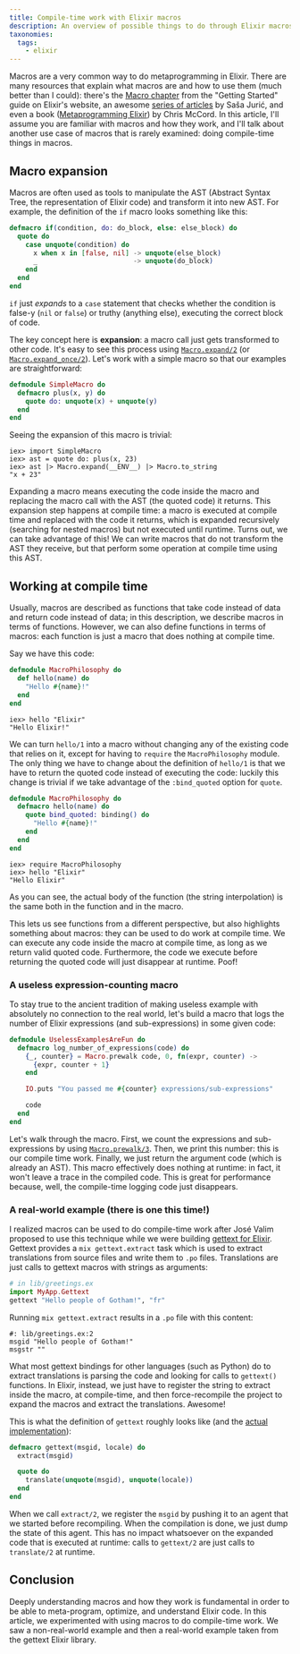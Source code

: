 ```yaml
---
title: Compile-time work with Elixir macros
description: An overview of possible things to do through Elixir macros at compile time.
taxonomies:
  tags:
    - elixir
---
```


Macros are a very common way to do metaprogramming in Elixir. There are many
resources that explain what macros are and how to use them (much better than I
could): there's the [Macro chapter][macro-chapter-elixir-website] from the
"Getting Started" guide on Elixir's website, an awesome
[series of articles][understanding-macros-sasa-juric] by Saša Jurić, and even a
book ([Metaprogramming Elixir][metaprogramming-elixir]) by Chris McCord. In this
article, I'll assume you are familiar with macros and how they work, and I'll
talk about another use case of macros that is rarely examined: doing
compile-time things in macros.

<!-- more -->

## Macro expansion

Macros are often used as tools to manipulate the AST (Abstract Syntax Tree,
the representation of Elixir code) and transform it into new AST. For example, the
definition of the `if` macro looks something like this:

```elixir
defmacro if(condition, do: do_block, else: else_block) do
  quote do
    case unquote(condition) do
      x when x in [false, nil] -> unquote(else_block)
      _                        -> unquote(do_block)
    end
  end
end
```

`if` just *expands* to a `case` statement that checks whether the condition is
false-y (`nil` or `false`) or truthy (anything else), executing the correct block
of code.

The key concept here is **expansion**: a macro call just gets transformed to
other code. It's easy to see this process using
[`Macro.expand/2`][docs-macro-expand-2] (or
[`Macro.expand_once/2`][docs-macro-expand_once-2]). Let's work with a simple
macro so that our examples are straightforward:

```elixir
defmodule SimpleMacro do
  defmacro plus(x, y) do
    quote do: unquote(x) + unquote(y)
  end
end
```

Seeing the expansion of this macro is trivial:

```
iex> import SimpleMacro
iex> ast = quote do: plus(x, 23)
iex> ast |> Macro.expand(__ENV__) |> Macro.to_string
"x + 23"
```

Expanding a macro means executing the code inside the macro and replacing the
macro call with the AST (the quoted code) it returns. This expansion step
happens at compile time: a macro is executed at compile time and replaced with
the code it returns, which is expanded recursively (searching for nested macros)
but not executed until runtime. Turns out, we can take advantage of this! We can
write macros that do not transform the AST they receive, but that perform some
operation at compile time using this AST.

## Working at compile time

Usually, macros are described as functions that take code instead of data and
return code instead of data; in this description, we describe macros in terms of
functions. However, we can also define functions in terms of macros: each
function is just a macro that does nothing at compile time.

Say we have this code:

```elixir
defmodule MacroPhilosophy do
  def hello(name) do
    "Hello #{name}!"
  end
end
```

```
iex> hello "Elixir"
"Hello Elixir!"
```

We can turn `hello/1` into a macro without changing any of the existing code
that relies on it, except for having to `require` the `MacroPhilosophy`
module. The only thing we have to change about the definition of `hello/1` is
that we have to return the quoted code instead of executing the code: luckily
this change is trivial if we take advantage of the `:bind_quoted` option for
`quote`.

```elixir
defmodule MacroPhilosophy do
  defmacro hello(name) do
    quote bind_quoted: binding() do
      "Hello #{name}!"
    end
  end
end
```

```
iex> require MacroPhilosophy
iex> hello "Elixir"
"Hello Elixir"
```

As you can see, the actual body of the function (the string interpolation) is
the same both in the function and in the macro.

This lets us see functions from a different perspective, but also highlights
something about macros: they can be used to do work at compile time. We can
execute any code inside the macro at compile time, as long as we return valid
quoted code. Furthermore, the code we execute before returning the quoted code
will just disappear at runtime. Poof!

### A useless expression-counting macro

To stay true to the ancient tradition of making useless example with absolutely
no connection to the real world, let's build a macro that logs the number of
Elixir expressions (and sub-expressions) in some given code:

```elixir
defmodule UselessExamplesAreFun do
  defmacro log_number_of_expressions(code) do
    {_, counter} = Macro.prewalk code, 0, fn(expr, counter) ->
      {expr, counter + 1}
    end

    IO.puts "You passed me #{counter} expressions/sub-expressions"

    code
  end
end
```

Let's walk through the macro. First, we count the expressions and
sub-expressions by using [`Macro.prewalk/3`][docs-macro-prewalk-3]. Then, we
print this number: this is our compile time work. Finally, we just return the
argument code (which is already an AST). This macro effectively does nothing at
runtime: in fact, it won't leave a trace in the compiled code. This is great for
performance because, well, the compile-time logging code just disappears.

### A real-world example (there is one this time!)

I realized macros can be used to do compile-time work after José Valim proposed
to use this technique while we were building
[gettext for Elixir][gettext-for-elixir]. Gettext provides a `mix
gettext.extract` task which is used to extract translations from source files
and write them to `.po` files. Translations are just calls to gettext macros
with strings as arguments:

```elixir
# in lib/greetings.ex
import MyApp.Gettext
gettext "Hello people of Gotham!", "fr"
```

Running `mix gettext.extract` results in a `.po` file with this content:

```po
#: lib/greetings.ex:2
msgid "Hello people of Gotham!"
msgstr ""
```

What most gettext bindings for other languages (such as Python) do to extract
translations is parsing the code and looking for calls to `gettext()`
functions. In Elixir, instead, we just have to register the string to extract
inside the macro, at compile-time, and then force-recompile the project to
expand the macros and extract the translations. Awesome!

This is what the definition of `gettext` roughly looks like
(and the [actual implementation][gettext-macro-implementation]):

```elixir
defmacro gettext(msgid, locale) do
  extract(msgid)

  quote do
    translate(unquote(msgid), unquote(locale))
  end
end
```

When we call `extract/2`, we register the `msgid` by pushing it to an agent that
we started before recompiling. When the compilation is done, we just dump the
state of this agent. This has no impact whatsoever on the expanded code that is
executed at runtime: calls to `gettext/2` are just calls to `translate/2` at
runtime.

## Conclusion

Deeply understanding macros and how they work is fundamental in order to be able
to meta-program, optimize, and understand Elixir code. In this article, we
experimented with using macros to do compile-time work. We saw a non-real-world
example and then a real-world example taken from the gettext Elixir library.


[understanding-macros-sasa-juric]: https://www.theerlangelist.com/article/macros_1 "Understanding Elixir Macros by Saša Jurić"
[metaprogramming-elixir]: https://pragprog.com/book/cmelixir/metaprogramming-elixir "Metaprogramming Elixir"
[macro-chapter-elixir-website]: https://elixir-lang.org/getting-started/meta/macros.html "Chapter on macros from Elixir's \"Getting Started\" guide"
[docs-macro-expand-2]: https://hexdocs.pm/elixir/Macro.html#expand/2 "Docs for Macro.expand/2"
[docs-macro-expand_once-2]: https://hexdocs.pm/elixir/Macro.html#expand_once/2 "Docs for Macro.expand_once/2"
[docs-macro-prewalk-3]: https://hexdocs.pm/elixir/Macro.html#prewalk/3 "Docs for Macro.prewalk/3"

[gettext-for-elixir]: https://github.com/elixir-lang/gettext "gettext for Elixir"

[gettext-macro-implementation]: https://github.com/elixir-lang/gettext/blob/v0.6.1/lib/gettext/compiler.ex#L40-L60 "Implementation of a gettext macro"
